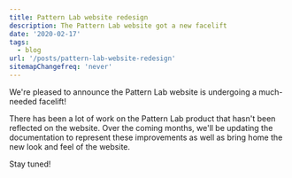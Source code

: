 ```yaml
---
title: Pattern Lab website redesign
description: The Pattern Lab website got a new facelift
date: '2020-02-17'
tags:
  - blog
url: '/posts/pattern-lab-website-redesign'
sitemapChangefreq: 'never'
---
```


We're pleased to announce the Pattern Lab website is undergoing a much-needed facelift!

There has been a lot of work on the Pattern Lab product that hasn't been reflected on the website. Over the coming months, we'll be updating the documentation to represent these improvements as well as bring home the new look and feel of the website.

Stay tuned!
